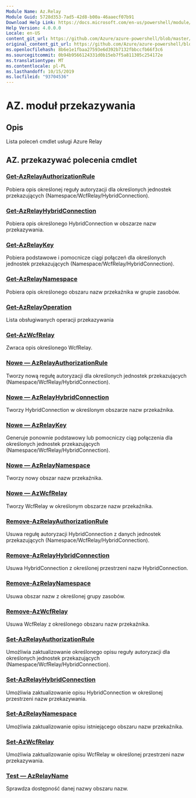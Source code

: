 ```yaml
---
Module Name: Az.Relay
Module Guid: 5728d353-7ad5-42d8-b00a-46aaecf07b91
Download Help Link: https://docs.microsoft.com/en-us/powershell/module/az.relay
Help Version: 4.0.0.0
Locale: en-US
content_git_url: https://github.com/Azure/azure-powershell/blob/master/src/Relay/Relay/help/Az.Relay.md
original_content_git_url: https://github.com/Azure/azure-powershell/blob/master/src/Relay/Relay/help/Az.Relay.md
ms.openlocfilehash: 8b6e1e1fbaa27593e6d392b7132fbbccfb66f3c6
ms.sourcegitcommit: 0b94b9566124331d0b15eb7f5a811305c254172e
ms.translationtype: MT
ms.contentlocale: pl-PL
ms.lasthandoff: 10/15/2019
ms.locfileid: "93704536"
---
```

# AZ. moduł przekazywania
## Opis
Lista poleceń cmdlet usługi Azure Relay

## AZ. przekazywać polecenia cmdlet
### [Get-AzRelayAuthorizationRule](Get-AzRelayAuthorizationRule.md)
Pobiera opis określonej reguły autoryzacji dla określonych jednostek przekazujących (Namespace/WcfRelay/HybridConnection).

### [Get-AzRelayHybridConnection](Get-AzRelayHybridConnection.md)
Pobiera opis określonego HybridConnection w obszarze nazw przekazywania.

### [Get-AzRelayKey](Get-AzRelayKey.md)
Pobiera podstawowe i pomocnicze ciągi połączeń dla określonych jednostek przekazujących (Namespace/WcfRelay/HybridConnection).

### [Get-AzRelayNamespace](Get-AzRelayNamespace.md)
Pobiera opis określonego obszaru nazw przekaźnika w grupie zasobów.

### [Get-AzRelayOperation](Get-AzRelayOperation.md)
Lista obsługiwanych operacji przekazywania

### [Get-AzWcfRelay](Get-AzWcfRelay.md)
Zwraca opis określonego WcfRelay.

### [Nowe — AzRelayAuthorizationRule](New-AzRelayAuthorizationRule.md)
Tworzy nową regułę autoryzacji dla określonych jednostek przekazujących (Namespace/WcfRelay/HybridConnection).

### [Nowe — AzRelayHybridConnection](New-AzRelayHybridConnection.md)
Tworzy HybridConnection w określonym obszarze nazw przekaźnika.

### [Nowe — AzRelayKey](New-AzRelayKey.md)
Generuje ponownie podstawowy lub pomocniczy ciąg połączenia dla określonych jednostek przekazujących (Namespace/WcfRelay/HybridConnection).

### [Nowe — AzRelayNamespace](New-AzRelayNamespace.md)
Tworzy nowy obszar nazw przekaźnika.

### [Nowe — AzWcfRelay](New-AzWcfRelay.md)
Tworzy WcfRelay w określonym obszarze nazw przekaźnika.

### [Remove-AzRelayAuthorizationRule](Remove-AzRelayAuthorizationRule.md)
Usuwa regułę autoryzacji HybridConnection z danych jednostek przekazujących (Namespace/WcfRelay/HybridConnection).

### [Remove-AzRelayHybridConnection](Remove-AzRelayHybridConnection.md)
Usuwa HybridConnection z określonej przestrzeni nazw HybridConnection.

### [Remove-AzRelayNamespace](Remove-AzRelayNamespace.md)
Usuwa obszar nazw z określonej grupy zasobów. 

### [Remove-AzWcfRelay](Remove-AzWcfRelay.md)
Usuwa WcfRelay z określonego obszaru nazw przekaźnika.

### [Set-AzRelayAuthorizationRule](Set-AzRelayAuthorizationRule.md)
Umożliwia zaktualizowanie określonego opisu reguły autoryzacji dla określonych jednostek przekazujących (Namespace/WcfRelay/HybridConnection).

### [Set-AzRelayHybridConnection](Set-AzRelayHybridConnection.md)
Umożliwia zaktualizowanie opisu HybridConnection w określonej przestrzeni nazw przekazywania.

### [Set-AzRelayNamespace](Set-AzRelayNamespace.md)
Umożliwia zaktualizowanie opisu istniejącego obszaru nazw przekaźnika.

### [Set-AzWcfRelay](Set-AzWcfRelay.md)
Umożliwia zaktualizowanie opisu WcfRelay w określonej przestrzeni nazw przekazywania.

### [Test — AzRelayName](Test-AzRelayName.md)
Sprawdza dostępność danej nazwy obszaru nazw.

